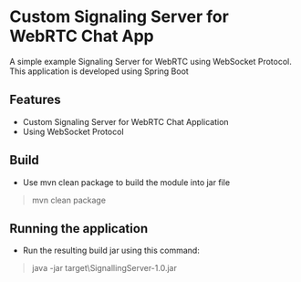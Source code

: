 # Custom Signaling Server for WebRTC Chat App

A simple example Signaling Server for WebRTC using WebSocket Protocol. This application is developed using Spring Boot


## Features
- Custom Signaling Server for WebRTC Chat Application
- Using WebSocket Protocol


## Build

- Use mvn clean package to build the module into jar file

> mvn clean package

## Running the application

- Run the resulting build jar using this command:
> java -jar target\SignallingServer-1.0.jar

